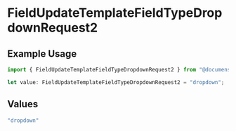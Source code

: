 # FieldUpdateTemplateFieldTypeDropdownRequest2

## Example Usage

```typescript
import { FieldUpdateTemplateFieldTypeDropdownRequest2 } from "@documenso/sdk-typescript/models/operations";

let value: FieldUpdateTemplateFieldTypeDropdownRequest2 = "dropdown";
```

## Values

```typescript
"dropdown"
```